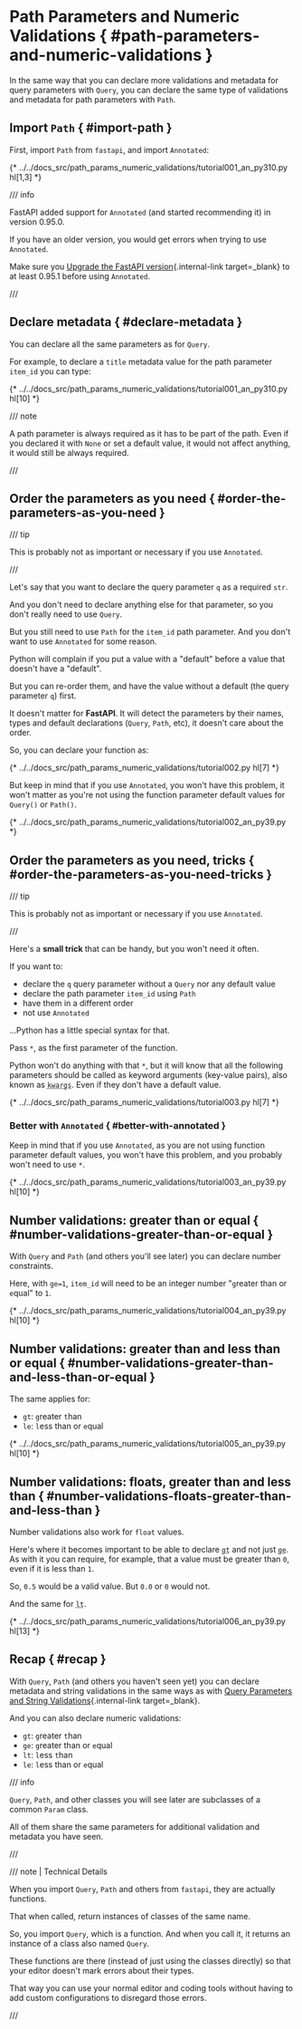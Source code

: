 # Path Parameters and Numeric Validations { #path-parameters-and-numeric-validations }

In the same way that you can declare more validations and metadata for query parameters with `Query`, you can declare the same type of validations and metadata for path parameters with `Path`.

## Import `Path` { #import-path }

First, import `Path` from `fastapi`, and import `Annotated`:

{* ../../docs_src/path_params_numeric_validations/tutorial001_an_py310.py hl[1,3] *}

/// info

FastAPI added support for `Annotated` (and started recommending it) in version 0.95.0.

If you have an older version, you would get errors when trying to use `Annotated`.

Make sure you [Upgrade the FastAPI version](../deployment/versions.md#upgrading-the-fastapi-versions){.internal-link target=_blank} to at least 0.95.1 before using `Annotated`.

///

## Declare metadata { #declare-metadata }

You can declare all the same parameters as for `Query`.

For example, to declare a `title` metadata value for the path parameter `item_id` you can type:

{* ../../docs_src/path_params_numeric_validations/tutorial001_an_py310.py hl[10] *}

/// note

A path parameter is always required as it has to be part of the path. Even if you declared it with `None` or set a default value, it would not affect anything, it would still be always required.

///

## Order the parameters as you need { #order-the-parameters-as-you-need }

/// tip

This is probably not as important or necessary if you use `Annotated`.

///

Let's say that you want to declare the query parameter `q` as a required `str`.

And you don't need to declare anything else for that parameter, so you don't really need to use `Query`.

But you still need to use `Path` for the `item_id` path parameter. And you don't want to use `Annotated` for some reason.

Python will complain if you put a value with a "default" before a value that doesn't have a "default".

But you can re-order them, and have the value without a default (the query parameter `q`) first.

It doesn't matter for **FastAPI**. It will detect the parameters by their names, types and default declarations (`Query`, `Path`, etc), it doesn't care about the order.

So, you can declare your function as:

{* ../../docs_src/path_params_numeric_validations/tutorial002.py hl[7] *}

But keep in mind that if you use `Annotated`, you won't have this problem, it won't matter as you're not using the function parameter default values for `Query()` or `Path()`.

{* ../../docs_src/path_params_numeric_validations/tutorial002_an_py39.py *}

## Order the parameters as you need, tricks { #order-the-parameters-as-you-need-tricks }

/// tip

This is probably not as important or necessary if you use `Annotated`.

///

Here's a **small trick** that can be handy, but you won't need it often.

If you want to:

* declare the `q` query parameter without a `Query` nor any default value
* declare the path parameter `item_id` using `Path`
* have them in a different order
* not use `Annotated`

...Python has a little special syntax for that.

Pass `*`, as the first parameter of the function.

Python won't do anything with that `*`, but it will know that all the following parameters should be called as keyword arguments (key-value pairs), also known as <abbr title="From: K-ey W-ord Arg-uments"><code>kwargs</code></abbr>. Even if they don't have a default value.

{* ../../docs_src/path_params_numeric_validations/tutorial003.py hl[7] *}

### Better with `Annotated` { #better-with-annotated }

Keep in mind that if you use `Annotated`, as you are not using function parameter default values, you won't have this problem, and you probably won't need to use `*`.

{* ../../docs_src/path_params_numeric_validations/tutorial003_an_py39.py hl[10] *}

## Number validations: greater than or equal { #number-validations-greater-than-or-equal }

With `Query` and `Path` (and others you'll see later) you can declare number constraints.

Here, with `ge=1`, `item_id` will need to be an integer number "`g`reater than or `e`qual" to `1`.

{* ../../docs_src/path_params_numeric_validations/tutorial004_an_py39.py hl[10] *}

## Number validations: greater than and less than or equal { #number-validations-greater-than-and-less-than-or-equal }

The same applies for:

* `gt`: `g`reater `t`han
* `le`: `l`ess than or `e`qual

{* ../../docs_src/path_params_numeric_validations/tutorial005_an_py39.py hl[10] *}

## Number validations: floats, greater than and less than { #number-validations-floats-greater-than-and-less-than }

Number validations also work for `float` values.

Here's where it becomes important to be able to declare <abbr title="greater than"><code>gt</code></abbr> and not just <abbr title="greater than or equal"><code>ge</code></abbr>. As with it you can require, for example, that a value must be greater than `0`, even if it is less than `1`.

So, `0.5` would be a valid value. But `0.0` or `0` would not.

And the same for <abbr title="less than"><code>lt</code></abbr>.

{* ../../docs_src/path_params_numeric_validations/tutorial006_an_py39.py hl[13] *}

## Recap { #recap }

With `Query`, `Path` (and others you haven't seen yet) you can declare metadata and string validations in the same ways as with [Query Parameters and String Validations](query-params-str-validations.md){.internal-link target=_blank}.

And you can also declare numeric validations:

* `gt`: `g`reater `t`han
* `ge`: `g`reater than or `e`qual
* `lt`: `l`ess `t`han
* `le`: `l`ess than or `e`qual

/// info

`Query`, `Path`, and other classes you will see later are subclasses of a common `Param` class.

All of them share the same parameters for additional validation and metadata you have seen.

///

/// note | Technical Details

When you import `Query`, `Path` and others from `fastapi`, they are actually functions.

That when called, return instances of classes of the same name.

So, you import `Query`, which is a function. And when you call it, it returns an instance of a class also named `Query`.

These functions are there (instead of just using the classes directly) so that your editor doesn't mark errors about their types.

That way you can use your normal editor and coding tools without having to add custom configurations to disregard those errors.

///
